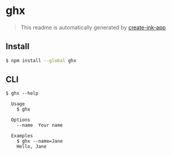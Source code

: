 # ghx

> This readme is automatically generated by [create-ink-app](https://github.com/vadimdemedes/create-ink-app)

## Install

```bash
$ npm install --global ghx
```

## CLI

```
$ ghx --help

  Usage
    $ ghx

  Options
    --name  Your name

  Examples
    $ ghx --name=Jane
    Hello, Jane
```
